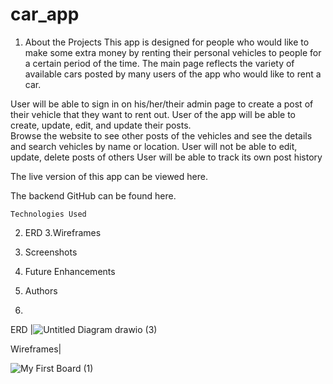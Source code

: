# car_app

1. About the Projects
This app is designed for people who would like to make some extra money by renting their personal vehicles  to people for a certain period of the time. The main page reflects the variety of available cars posted by many users of the app who would like to rent a car. 

User will be able to sign in on his/her/their admin page to create a post of their vehicle that they want to rent out.
User of the app will be able to create, update, edit, and update their posts.  
Browse the website to see other posts of the vehicles and see the details and search vehicles by name or location.
User will not be able to edit, update, delete posts of others
User will be able to track its own post history
    
The live version of this app can be viewed here.

The backend GitHub can be found here.

    Technologies Used
2. ERD
3.Wireframes
4. Screenshots
5. Future Enhancements
6. Authors


2.

ERD |![Untitled Diagram drawio (3)](https://user-images.githubusercontent.com/78198715/161196607-325a4dd0-a577-4558-8bac-ff578804af5b.png)




Wireframes|

![My First Board (1)](https://user-images.githubusercontent.com/78198715/161007698-c33c2d76-8c0e-41a4-b10a-73a0588e2421.jpg)

